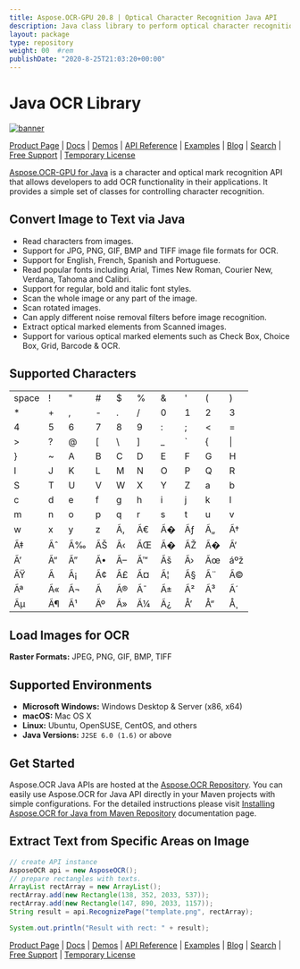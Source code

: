 ```yaml
---
title: Aspose.OCR-GPU 20.8 | Optical Character Recognition Java API
description: Java class library to perform optical character recognition (OCR) on JPEG, PNG, GIF, BMP & TIFF images. Extract English, French, Spanish & Portuguese via OCR.
layout: package
type: repository
weight: 00	#rem
publishDate: "2020-8-25T21:03:20+00:00"
---
```


# Java OCR Library

[![banner](../aspose_ocr-for-java-banner.png)](./)

[Product Page](https://products.aspose.com/ocr/java) | [Docs](https://docs.aspose.com/ocr/java/) | [Demos](https://products.aspose.app/ocr/family) | [API Reference](https://apireference.aspose.com/ocr/java) | [Examples](https://github.com/aspose-ocr/Aspose.OCR-for-Java) | [Blog](https://blog.aspose.com/category/ocr/) | [Search](https://search.aspose.com/) | [Free Support](https://forum.aspose.com/c/ocr) | [Temporary License](https://purchase.aspose.com/temporary-license)

[Aspose.OCR-GPU for Java](https://products.aspose.com/ocr/java) is a character and optical mark recognition API that allows developers to add OCR functionality in their applications. It provides a simple set of classes for controlling character recognition.

## Convert Image to Text via Java

- Read characters from images.
- Support for JPG, PNG, GIF, BMP and TIFF image file formats for OCR.
- Support for English, French, Spanish and Portuguese.
- Read popular fonts including Arial, Times New Roman, Courier New, Verdana, Tahoma and Calibri.
- Support for regular, bold and italic font styles.
- Scan the whole image or any part of the image.
- Scan rotated images.
- Can apply different noise removal filters before image recognition.
- Extract optical marked elements from Scanned images.
- Support for various optical marked elements such as Check Box, Choice Box, Grid, Barcode & OCR.

## Supported Characters

|   |   |   |   |   |   |   |   |   |   |
|---|---|---|---|---|---|---|---|---|---|
| space | ! | " | # | $ | % | & | ' | ( | ) |
| * | + | , | - | . | / | 0 | 1 | 2 | 3 |
| 4 | 5 | 6 | 7 | 8 | 9 | : | ; | < | = |
| > | ? | @ | [ | \ | ] | _ | ` | { | \| |
| } | ~ | A | B | C | D | E | F | G | H |
| I | J | K | L | M | N | O | P | Q | R |
| S | T | U | V | W | X | Y | Z | a | b |
| c | d | e | f | g | h | i | j | k | l |
| m | n | o | p | q | r | s | t | u | v |
| w | x | y | z | Ã‚ | Ã€ | Ã� | Ãƒ | Ã„ | Ã† |
| Ã‡ | Ãˆ | Ã‰ | ÃŠ | Ã‹ | ÃŒ | Ã� | ÃŽ | Ã� | Ã‘ |
| Ã’ | Ã“ | Ã” | Ã• | Ã– | Ã™ | Ãš | Ã› | Ãœ | áºž |
| ÃŸ | Ã  | Ã¡ | Ã¢ | Ã£ | Ã¤ | Ã¦ | Ã§ | Ã¨ | Ã© |
| Ãª | Ã« | Ã¬ | Ã­ | Ã® | Ã¯ | Ã± | Ã² | Ã³ | Ã´ |
| Ãµ | Ã¶ | Ã¹ | Ãº | Ã» | Ã¼ | Ã¿ | Å’ | Å“ | Å¸ |


## Load Images for OCR

**Raster Formats:** JPEG, PNG, GIF, BMP, TIFF

## Supported Environments

- **Microsoft Windows:** Windows Desktop & Server (x86, x64)
- **macOS:** Mac OS X
- **Linux:** Ubuntu, OpenSUSE, CentOS, and others
- **Java Versions:** `J2SE 6.0 (1.6)` or above

## Get Started

Aspose.OCR Java APIs are hosted at the [Aspose.OCR Repository](https://releases.aspose.com/java/repo/com/aspose/aspose-ocr/). You can easily use Aspose.OCR for Java API directly in your Maven projects with simple configurations. For the detailed instructions please visit [Installing Aspose.OCR for Java from Maven Repository](https://docs.aspose.com/ocr/java/installation/gpu/) documentation page.

## Extract Text from Specific Areas on Image

```java
// create API instance
AsposeOCR api = new AsposeOCR();
// prepare rectangles with texts.
ArrayList rectArray = new ArrayList();
rectArray.add(new Rectangle(138, 352, 2033, 537));
rectArray.add(new Rectangle(147, 890, 2033, 1157));
String result = api.RecognizePage("template.png", rectArray);

System.out.println("Result with rect: " + result);
```

[Product Page](https://products.aspose.com/ocr/java) | [Docs](https://docs.aspose.com/ocr/java/) | [Demos](https://products.aspose.app/ocr/family) | [API Reference](https://apireference.aspose.com/ocr/java) | [Examples](https://github.com/aspose-ocr/Aspose.OCR-for-Java) | [Blog](https://blog.aspose.com/category/ocr/) | [Search](https://search.aspose.com/) | [Free Support](https://forum.aspose.com/c/ocr) | [Temporary License](https://purchase.aspose.com/temporary-license)
